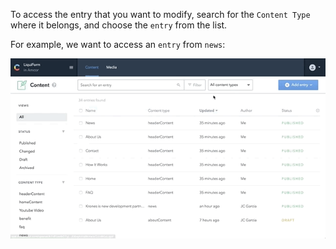 To access the entry that you want to modify, search for the `Content Type` where it belongs, and choose the `entry` from the list.

For example, we want to access an `entry` from `news`:

![Accessing an entry](./videos/accessEntry.gif)
